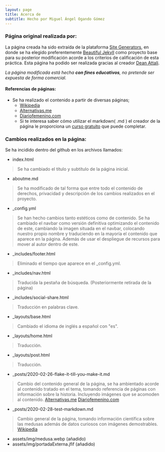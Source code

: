```yaml
---
layout: page
title: Acerca de
subtitle: Hecho por Miguel Ángel Ogando Gómez
---
```


### Página original realizada por:
La página creada ha sido extraída de la plataforma [Site Generators](https://jamstack.org/generators/), en donde se ha elegido preferentemente [Beautiful Jekyll](https://jamstack.org/generators/beautiful-jekyll/) como proyecto base para su posterior modificación acorde a los criterios de calificación de esta práctica.
Esta página ha podido ser realizada gracias al creador [Dean Attali](https://deanattali.com/).

_La página modificada está hecha **con fines educativos**, no pretende ser expuesta de forma comercial._

#### Referencias de páginas:

- Se ha realizado el contenido a partir de diversas páginas;
  - [Wikipedia](https://es.wikipedia.org/wiki/Medusozoa) 
  - [Alternativas.me](https://alternativas.me/numeros/21-nume)
  - [Diariofemenino.com](https://diariofemenino.com.ar/df/medusa)
  - Si te interesa saber cómo utilizar el markdown( .md ) el creador de la página le proporciona un [curso gratuito](https://markdowntutorial.com/) que puede completar.


### Cambios realizados en la página:
Se ha incidido dentro del github en los archivos llamados:
  -  index.html
  > Se ha cambiado el título y subtítulo de la página inicial.
  -  aboutme.md
  > Se ha modificado de tal forma que entre todo el contenido de derechos, privacidad y descripción de los cambios realizados en el proyecto.
  -  _config.yml
  > Se han hecho cambios tanto estéticos como de contenido. Se ha cambiado el navbar como versión definitiva optimizando el contenido de este, cambiando la imagen situada en el navbar, colocando nuestro propio nombre y traduciendo en la mayoría el contenido que aparece en la página. Además de usar el despliegue de recursos para mover al autor dentro de este.
  -  _includes/footer.html
  > Eliminado el tiempo que aparece en el _config.yml.
  -  _includes/nav.html
  > Traducida la pestaña de búsqueda. (Posteriormente retirada de la página)
  -  _includes/social-share.html
  > Traducción en palabras clave.
  -  _layouts/base.html
  > Cambiado el idioma de inglés a español con "es".
  -  _layouts/home.html
  > Traducción.
  -  _layouts/post.html
  >  Traducción.
  -  _posts/2020-02-26-flake-it-till-you-make-it.md
  > Cambio del contenido general de la página, se ha ambientado acorde al contenido tratado en el tema, tomando referencia de páginas con información sobre la historia. Incluyendo imágenes que se acomoden al contenido. [Alternativas.me](https://alternativas.me/numeros/21-nume) [Diariofemenino.com](https://diariofemenino.com.ar/df/medusa)
  -  _posts/2020-02-28-test-markdown.md
  > Cambio general de la página, tomando información científica sobre las medusas además de datos curiosos con imágenes demostrables. [Wikipedia](https://es.wikipedia.org/wiki/Medusozoa)
  -  assets/img/medusa.webp (añadido)
  -  assets/img/portadaExterna.jfif (añadido)











